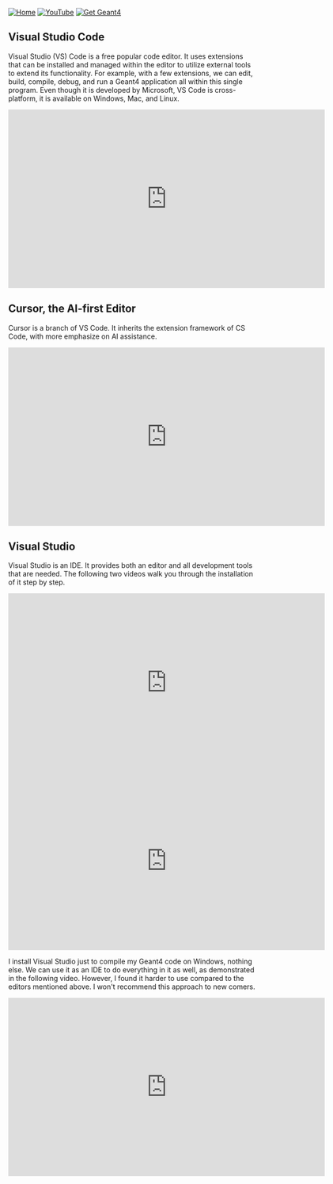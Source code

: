 [![Home](https://img.shields.io/badge/Home-blue?style=flat)](../..)
[![YouTube](https://img.shields.io/badge/You-Tube-red?style=flat)](https://www.youtube.com/playlist?list=PLw3G-vTgPrdCeY4m0reFgxNQ7a9nzgl9e)
[![Get Geant4](https://img.shields.io/badge/Get-Geant4-green?style=flat)](..)

## Visual Studio Code

Visual Studio (VS) Code is a free popular code editor. It uses extensions that can be installed and managed within the editor to utilize external tools to extend its functionality. For example, with a few extensions, we can edit, build, compile, debug, and run a Geant4 application all within this single program. Even though it is developed by Microsoft, VS Code is cross-platform, it is available on Windows, Mac, and Linux.

<iframe width="640" height="360" src="https://www.youtube.com/embed/r4BCafxzPy0?si=4L-qjXd4KQXrvFQN" title="YouTube video player" frameborder="0" allow="accelerometer; autoplay; clipboard-write; encrypted-media; gyroscope; picture-in-picture; web-share" referrerpolicy="strict-origin-when-cross-origin" allowfullscreen></iframe>

## Cursor, the AI-first Editor

Cursor is a branch of VS Code. It inherits the extension framework of CS Code, with more emphasize on AI assistance.

<iframe width="640" height="360" src="https://www.youtube.com/embed/LHnSJk3Ph6c?si=XA_dFkrJsMZ76vZD" title="YouTube video player" frameborder="0" allow="accelerometer; autoplay; clipboard-write; encrypted-media; gyroscope; picture-in-picture; web-share" referrerpolicy="strict-origin-when-cross-origin" allowfullscreen></iframe>

## Visual Studio

Visual Studio is an IDE. It provides both an editor and all development tools that are needed. The following two videos walk you through the installation of it step by step.

<iframe width="640" height="360" src="https://www.youtube.com/embed/OMa2xDjdXJw?si=PH0cxPuW3Z6tEmgq" title="YouTube video player" frameborder="0" allow="accelerometer; autoplay; clipboard-write; encrypted-media; gyroscope; picture-in-picture; web-share" referrerpolicy="strict-origin-when-cross-origin" allowfullscreen></iframe>

<iframe width="640" height="360" src="https://www.youtube.com/embed/o_MQDZUWfEw?si=Pl6LajlOavpqFeLA" title="YouTube video player" frameborder="0" allow="accelerometer; autoplay; clipboard-write; encrypted-media; gyroscope; picture-in-picture; web-share" referrerpolicy="strict-origin-when-cross-origin" allowfullscreen></iframe>

I install Visual Studio just to compile my Geant4 code on Windows, nothing else. We can use it as an IDE to do everything in it as well, as demonstrated in the following video. However, I found it harder to use compared to the editors mentioned above. I won't recommend this approach to new comers.
<iframe width="640" height="360" src="https://www.youtube.com/embed/bchKxElTSb4?si=gzCmmF6hvdJ-0bDc" title="YouTube video player" frameborder="0" allow="accelerometer; autoplay; clipboard-write; encrypted-media; gyroscope; picture-in-picture; web-share" referrerpolicy="strict-origin-when-cross-origin" allowfullscreen></iframe>